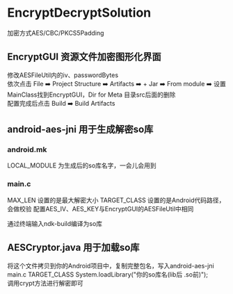 # EncryptDecryptSolution  
加密方式AES/CBC/PKCS5Padding

## EncryptGUI 资源文件加密图形化界面
修改AESFileUtil内的iv、passwordBytes  
依次点击 File ➡️ Project Structure ➡️ Artifacts ➡️ + Jar ➡️ From module ➡️ 设置MainClass找到EncryptGUI，Dir for Meta 目录src后面的删除  
配置完成后点击 Build ➡️ Build Artifacts

## android-aes-jni 用于生成解密so库

### android.mk  
  LOCAL_MODULE 为生成后的so库名字，一会儿会用到  
### main.c  
  MAX_LEN 设置的是最大解密大小 TARGET_CLASS 设置的是Android代码路径，会做校验
  配置AES_IV、AES_KEY与EncryptGUI的AESFileUtil中相同  
  
  通过终端输入ndk-build编译为so库 
  
## AESCryptor.java 用于加载so库  
  将这个文件拷贝到你的Android项目中，复制完整包名，写入android-aes-jni main.c TARGET_CLASS
  System.loadLibrary("你的so库名(lib后 .so前)");  
  调用crypt方法进行解密即可 
